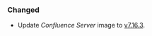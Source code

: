 ### Changed

- Update _Confluence Server_ image to [v7.16.3](https://confluence.atlassian.com/doc/confluence-7-16-release-notes-1087527591.html).
